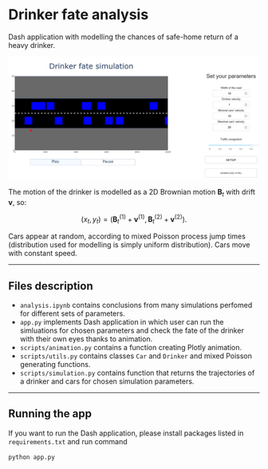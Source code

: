 # Drinker fate analysis

Dash application with modelling the chances of safe-home return of a heavy drinker.

![](images/application_view.png)

The motion of the drinker is modelled as a 2D Brownian motion $\mathbf{B}_t$ with drift $\mathbf{v}$, so:

$$
\left(x_t, y_t\right) = \left(\mathbf{B}^{(1)}_t + \mathbf{v}^{(1)}, \mathbf{B}^{(2)}_t + \mathbf{v}^{(2)}\right).
$$

Cars appear at random, according to mixed Poisson process jump times (distribution used for modelling is simply uniform distribution). Cars move with constant speed.

---
## Files description

* `analysis.ipynb` contains conclusions from many simulations perfomed for different sets of parameters.
* `app.py` implements Dash application in which user can run the simluations for chosen parameters and check the fate of the drinker with their own eyes thanks to animation.
* `scripts/animation.py` contains a function creating Plotly animation.
* `scripts/utils.py` contains classes `Car` and `Drinker` and mixed Poisson generating functions.
* `scripts/simulation.py` contains function that returns the trajectories of a drinker and cars for chosen simulation parameters.

---
## Running the app

If you want to run the Dash application, please install packages listed in `requirements.txt` and run command
```shell
python app.py
```
